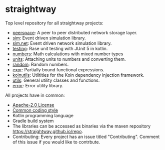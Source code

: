 # straightway
Top level repository for all straightway projects:

* [peerspace](https://github.com/straightway/peerspace): A peer to peer distributed network storage
  layer.
* [sim](https://github.com/straightway/sim): Event driven simulation library.
* [sim.net](https://github.com/straightway/sim/tree/master/net): Event driven network simulation
  library.
* [testing](https://github.com/straightway/testing): Rase unit testing with JUnit 5 in kotlin.
* [numbers](https://github.com/straightway/numbers): Math calculations with mixed number types
* [units](https://github.com/straightway/units): Attaching units to numbers and converting them.
* [random](https://github.com/straightway/random): Random numbers.
* [expr](https://github.com/straightway/expr): Partially bound functional expressions.
* [koinutils](https://github.com/straightway/koinutils): Utlitities for the Koin dependency
  injection framework.
* [utils](https://github.com/straightway/utils): General utility classes and functions.
* [error](https://github.com/straightway/error): Error utility library.

All projects have in common:

* [Apache-2.0 License](https://github.com/straightway/straightway/tree/master/buildTemplates/LICENSE)
* [Common coding style](https://github.com/straightway/straightway/tree/master/buildTemplates/Coding.md)
* Kotlin programming language
* Gradle build system
* The libraries can be accessed as binaries via the maven repository <https://straightway.github.io/repo>.
* Contributing: Every project has an issue titled "Contributing". Comment of this issue if you would like to contrbute.